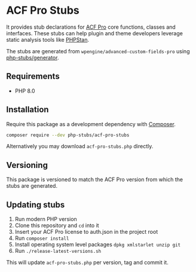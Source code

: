 # ACF Pro Stubs

It provides stub declarations for [ACF Pro](https://https://www.advancedcustomfields.com/)
core functions, classes and interfaces.
These stubs can help plugin and theme developers leverage static analysis tools
like [PHPStan](https://github.com/phpstan/phpstan).

The stubs are generated from `wpengine/advanced-custom-fields-pro`
using [php-stubs/generator](https://github.com/php-stubs/generator).

## Requirements

-   PHP 8.0

## Installation

Require this package as a development dependency with [Composer](https://getcomposer.org).

```bash
composer require --dev php-stubs/acf-pro-stubs
```

Alternatively you may download `acf-pro-stubs.php` directly.

## Versioning

This package is versioned to match the ACF Pro version from which the stubs are generated.

## Updating stubs

1. Run modern PHP version
2. Clone this repository and `cd` into it
3. Insert your ACF Pro license to auth.json in the project root
4. Run `composer install`
5. Install operating system level packages `dpkg xmlstarlet unzip git`
6. Run `./release-latest-versions.sh`

This will update `acf-pro-stubs.php` per version, tag and commit it.
